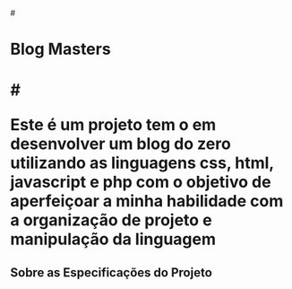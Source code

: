 #<h1> Blog Masters<h1>#
<p>Este é um projeto tem o em desenvolver um blog do zero utilizando as linguagens css, html, javascript e php com o objetivo de aperfeiçoar a minha habilidade com a organização de projeto e manipulação da linguagem</p>
  
 <h2>Sobre as Especificações do Projeto </h2>
